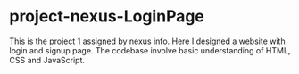 # project-nexus-LoginPage
This is the project 1 assigned by nexus info. Here I designed a website with login and signup page. The codebase involve basic understanding of HTML, CSS and JavaScript.
